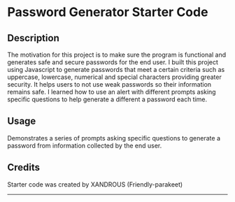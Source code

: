 # Password Generator Starter Code



## Description

The motivation for this project is to make sure the program is functional and generates safe and secure passwords for the end user. I built this project using Javascript to generate passwords that meet a certain criteria such as uppercase, lowercase, numerical and special characters providing greater security. It helps users to not use weak passwords so their information remains safe. I learned how to use an alert with different prompts asking specific questions to help generate a different a password each time.

## Usage

Demonstrates a series of prompts asking specific questions to generate a password from information collected by the end user.


        

## Credits

Starter code was created by XANDROUS (Friendly-parakeet)



---
